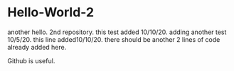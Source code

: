 # Hello-World-2
another hello.
2nd  repository.
this test added 10/10/20.
adding another test 10/5/20.
this line added10/10/20.
there should be another 2 lines of code already added here.

Github is useful.









